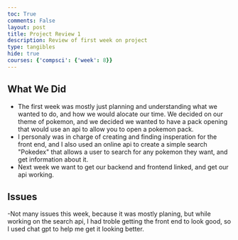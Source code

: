 ```yaml
---
toc: True
comments: False
layout: post
title: Project Review 1
description: Review of first week on project
type: tangibles
hide: true
courses: {'compsci': {'week': 8}}
---
```


## What We Did

- The first week was mostly just planning and understanding what we wanted to do, and how we would alocate our time. We decided on our theme of pokemon, and we decided we wanted to have a pack opening that would use an api to allow you to open a pokemon pack.
- I personaly was in charge of creating and finding insperation for the front end, and I also used an online api to create a simple search "Pokedex" that allows a user to search for any pokemon they want, and get information about it.
- Next week we want to get our backend and frontend linked, and get our api working.

## Issues

-Not many issues this week, because it was mostly planing, but while working on the search api, I had troble getting the front end to look good, so I used chat gpt to help me get it looking better.